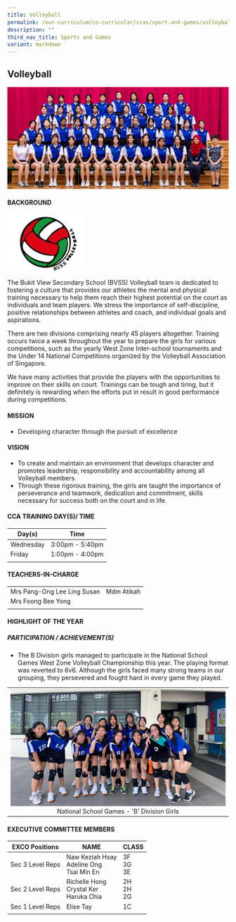 ```yaml
---
title: Volleyball
permalink: /our-curriculum/co-curricular/ccas/sport-and-games/volleyball/
description: ""
third_nav_title: Sports and Games
variant: markdown
---
```

## **Volleyball**

![](/images/CCA%20Page/Group%20Photo/Volleyball_Formal.jpg)

#### BACKGROUND

<img src="/images/Volleyball-Logo-300x220.jpg" style="width:35%">

The Bukit View Secondary School (BVSS) Volleyball team is dedicated to fostering a culture that provides our athletes the mental and physical training necessary to help them reach their highest potential on the court as individuals and team players. We stress the importance of self-discipline, positive relationships between athletes and coach, and individual goals and aspirations.  
  
There are two divisions comprising nearly 45 players altogether. Training occurs twice a week throughout the year to prepare the girls for various competitions, such as the yearly West Zone Inter-school tournaments and the Under 14 National Competitions organized by the Volleyball Association of Singapore.  
  
We have many activities that provide the players with the opportunities to improve on their skills on court. Trainings can be tough and tiring, but it definitely is rewarding when the efforts put in result in good performance during competitions.

#### MISSION

* Developing character through the pursuit of excellence

#### VISION

*   To create and maintain an environment that develops character and promotes leadership, responsibility and accountability among all Volleyball members.
*   Through these rigorous training, the girls are taught the importance of perseverance and teamwork, dedication and commitment, skills necessary for success both on the court and in life.

#### CCA TRAINING DAY(S)/ TIME

| Day(s) | Time|
| --- | --- |
| Wednesday | 3:00pm - 5:40pm |
| Friday | 1:00pm - 4:00pm |
| | |

#### TEACHERS-IN-CHARGE

| | |
| --- | --- |
| Mrs Pang-Ong Lee Ling Susan |Mdm Atikah |
Mrs Foong Bee Yong  |
| | |

#### HIGHLIGHT OF THE YEAR 

##### PARTICIPATION / ACHIEVEMENT(S)

*   The B Division girls managed to participate in the National School Games West Zone Volleyball Championship this year. The playing format was reverted to 6v6. Although the girls faced many strong teams in our grouping, they persevered and fought hard in every game they played.

<table>
	<tbody>
		<tr><td>
			<img src="/images/CCA%20Page/Sports%20&amp;%20Games/Volleyball/volleyball.jpg"> <center> National School Games - 'B' Division Girls </center>
		</td>
</tr></tbody></table>

#### EXECUTIVE COMMITTEE MEMBERS

| EXCO Positions | NAME | CLASS |
| --- | --- | --- |
| Sec 3 Level Reps | Naw Keziah Hsay<br> Adeline Ong <br> Tsai Min En | 3F <br> 3G <br> 3E |
| Sec 2 Level Reps |  Richelle Hong  <br> Crystal Ker <br>Haruka Chia | 2H <br> 2H <br> 2G |
| Sec 1 Level Reps | Elise Tay | 1C |
| | | |